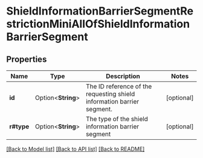 # ShieldInformationBarrierSegmentRestrictionMiniAllOfShieldInformationBarrierSegment

## Properties

Name | Type | Description | Notes
------------ | ------------- | ------------- | -------------
**id** | Option<**String**> | The ID reference of the requesting shield information barrier segment. | [optional]
**r#type** | Option<**String**> | The type of the shield information barrier segment | [optional]

[[Back to Model list]](../README.md#documentation-for-models) [[Back to API list]](../README.md#documentation-for-api-endpoints) [[Back to README]](../README.md)


